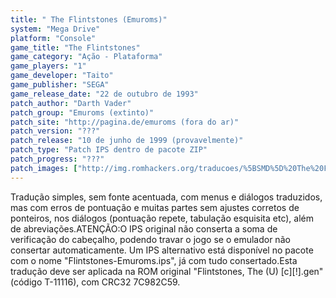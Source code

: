 ```yaml
---
title: " The Flintstones (Emuroms)"
system: "Mega Drive"
platform: "Console"
game_title: "The Flintstones"
game_category: "Ação - Plataforma"
game_players: "1"
game_developer: "Taito"
game_publisher: "SEGA"
game_release_date: "22 de outubro de 1993"
patch_author: "Darth Vader"
patch_group: "Emuroms (extinto)"
patch_site: "http://pagina.de/emuroms (fora do ar)"
patch_version: "???"
patch_release: "10 de junho de 1999 (provavelmente)"
patch_type: "Patch IPS dentro de pacote ZIP"
patch_progress: "???"
patch_images: ["http://img.romhackers.org/traducoes/%5BSMD%5D%20The%20Flintstones%20-%20Emuroms%20-%201.png","http://img.romhackers.org/traducoes/%5BSMD%5D%20The%20Flintstones%20-%20Emuroms%20-%202.png","http://img.romhackers.org/traducoes/%5BSMD%5D%20The%20Flintstones%20-%20Emuroms%20-%203.png"]
---
```

Tradução simples, sem fonte acentuada, com menus e diálogos traduzidos, mas com erros de pontuação e muitas partes sem ajustes corretos de ponteiros, nos diálogos (pontuação repete, tabulação esquisita etc), além de abreviações.ATENÇÃO:O IPS original não conserta a soma de verificação do cabeçalho, podendo travar o jogo se o emulador não consertar automaticamente. Um IPS alternativo está disponível no pacote com o nome "Flintstones-Emuroms.ips", já com tudo consertado.Esta tradução deve ser aplicada na ROM original "Flintstones, The (U) [c][!].gen" (código T-11116), com CRC32 7C982C59.